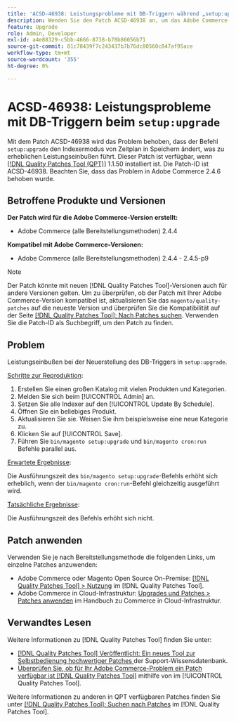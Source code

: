 ```yaml
---
title: 'ACSD-46938: Leistungsprobleme mit DB-Triggern während „setup:upgrade“'
description: Wenden Sie den Patch ACSD-46938 an, um das Adobe Commerce-Problem zu beheben, bei dem der Befehl „setup:upgrade“ den Indexermodus von „schedule“ in „save“ ändert, was zu erheblichen Leistungseinbußen führt.
feature: Upgrade
role: Admin, Developer
exl-id: a4e88329-c5bb-4666-8738-b78b86056b71
source-git-commit: 81c78439f7c243437b7b76dc80560c847af95ace
workflow-type: tm+mt
source-wordcount: '355'
ht-degree: 0%

---
```


# ACSD-46938: Leistungsprobleme mit DB-Triggern beim `setup:upgrade`

Mit dem Patch ACSD-46938 wird das Problem behoben, dass der Befehl `setup:upgrade` den Indexermodus von Zeitplan in Speichern ändert, was zu erheblichen Leistungseinbußen führt. Dieser Patch ist verfügbar, wenn [[!DNL Quality Patches Tool (QPT)]](https://experienceleague.adobe.com/en/docs/commerce-knowledge-base/kb/announcements/commerce-announcements/magento-quality-patches-released-new-tool-to-self-serve-quality-patches) 1.1.50 installiert ist. Die Patch-ID ist ACSD-46938. Beachten Sie, dass das Problem in Adobe Commerce 2.4.6 behoben wurde.

## Betroffene Produkte und Versionen

**Der Patch wird für die Adobe Commerce-Version erstellt:**

* Adobe Commerce (alle Bereitstellungsmethoden) 2.4.4

**Kompatibel mit Adobe Commerce-Versionen:**

* Adobe Commerce (alle Bereitstellungsmethoden) 2.4.4 - 2.4.5-p9

>[!NOTE]
>
>Der Patch könnte mit neuen [!DNL Quality Patches Tool]-Versionen auch für andere Versionen gelten. Um zu überprüfen, ob der Patch mit Ihrer Adobe Commerce-Version kompatibel ist, aktualisieren Sie das `magento/quality-patches` auf die neueste Version und überprüfen Sie die Kompatibilität auf der Seite [[!DNL Quality Patches Tool]: Nach Patches suchen](https://experienceleague.adobe.com/tools/commerce-quality-patches/index.html). Verwenden Sie die Patch-ID als Suchbegriff, um den Patch zu finden.

## Problem

Leistungseinbußen bei der Neuerstellung des DB-Triggers in `setup:upgrade`.

<u>Schritte zur Reproduktion</u>:

1. Erstellen Sie einen großen Katalog mit vielen Produkten und Kategorien.
1. Melden Sie sich beim [!UICONTROL Admin] an.
1. Setzen Sie alle Indexer auf den [!UICONTROL Update By Schedule].
1. Öffnen Sie ein beliebiges Produkt.
1. Aktualisieren Sie sie. Weisen Sie ihm beispielsweise eine neue Kategorie zu.
1. Klicken Sie auf [!UICONTROL Save].
1. Führen Sie `bin/magento setup:upgrade` und `bin/magento cron:run` Befehle parallel aus.

<u>Erwartete Ergebnisse</u>:

Die Ausführungszeit des `bin/magento setup:upgrade`-Befehls erhöht sich erheblich, wenn der `bin/magento cron:run`-Befehl gleichzeitig ausgeführt wird.

<u>Tatsächliche Ergebnisse</u>:

Die Ausführungszeit des Befehls erhöht sich nicht.

## Patch anwenden

Verwenden Sie je nach Bereitstellungsmethode die folgenden Links, um einzelne Patches anzuwenden:

* Adobe Commerce oder Magento Open Source On-Premise: [[!DNL Quality Patches Tool] > Nutzung](/help/tools/quality-patches-tool/usage.md) im [!DNL Quality Patches Tool].
* Adobe Commerce in Cloud-Infrastruktur: [Upgrades und Patches > Patches anwenden](https://experienceleague.adobe.com/docs/commerce-cloud-service/user-guide/develop/upgrade/apply-patches.html) im Handbuch zu Commerce in Cloud-Infrastruktur.

## Verwandtes Lesen

Weitere Informationen zu [!DNL Quality Patches Tool] finden Sie unter:

* [[!DNL Quality Patches Tool] Veröffentlicht: Ein neues Tool zur Selbstbedienung hochwertiger Patches ](https://experienceleague.adobe.com/en/docs/commerce-knowledge-base/kb/announcements/commerce-announcements/magento-quality-patches-released-new-tool-to-self-serve-quality-patches) der Support-Wissensdatenbank.
* [Überprüfen Sie, ob für Ihr Adobe Commerce-Problem ein Patch verfügbar ist [!DNL Quality Patches Tool]](/help/tools/quality-patches-tool/patches-available-in-qpt/check-patch-for-magento-issue-with-magento-quality-patches.md) mithilfe von im [!UICONTROL Quality Patches Tool].


Weitere Informationen zu anderen in QPT verfügbaren Patches finden Sie unter [[!DNL Quality Patches Tool]: Suchen nach Patches](https://experienceleague.adobe.com/tools/commerce-quality-patches/index.html) im [!DNL Quality Patches Tool].
